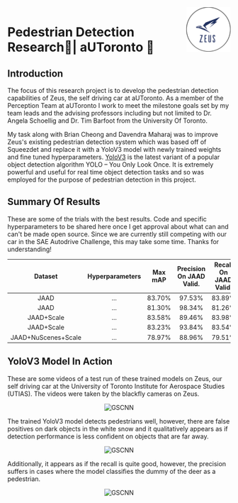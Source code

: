 <a href="https://github.com/MustafaKhan670093/Lane-And-Road-Detection-Research#lane-detection-research--autoronto-">
    <img src="Images/logo.png" alt="aUToronto" title="aUToronto" align="right" height="100" />
</a>

# Pedestrian Detection Research🚶| aUToronto 🚙

## Introduction

The focus of this research project is to develop the pedestrian detection capabilities of Zeus, the self driving car at aUToronto. As a member of the Perception Team at aUToronto I work to meet the milestone goals set by my team leads and the advising professors including but not limited to Dr. Angela Schoellig and Dr. Tim Barfoot from the University Of Toronto. 

My task along with Brian Cheong and Davendra Maharaj was to improve Zeus's existing pedestrian detection system which was based off of Squeezdet and replace it with a YoloV3 model with newly trained weights and fine tuned hyperparameters. [YoloV3](https://arxiv.org/pdf/1804.02767.pdf) is the latest variant of a popular object detection algorithm YOLO – You Only Look Once. It is extremely powerful and useful for real time object detection tasks and so was employed for the purpose of pedestrian detection in this project.

## Summary Of Results

These are some of the trials with the best results. Code and specific hyperparameters to be shared here once I get approval about what can and can't be made open source. Since we are currently still competing with our car in the SAE Autodrive Challenge, this may take some time. Thanks for understanding!

| Dataset     | Hyperparameters | Max mAP       | Precision On JAAD Valid. | Recall On JAAD Valid.  |
|  :----:     |    :----:       |   :----:      |        :----:            |          :----:        |
| JAAD        |     ...         |   83.70%      |        97.53%            |        83.89%          |      
| JAAD        |     ...         |   81.30%      |        98.34%            |        81.26%          |   
| JAAD+Scale  |     ...         |   83.58%      |        89.46%            |        83.98%          |      
| JAAD+Scale  |     ...         |   83.23%      |        93.84%            |        83.54%          |   
| JAAD+NuScenes+Scale  |     ...         |   78.97%      |        88.96%            |        79.51%          |   


## YoloV3 Model In Action

These are some videos of a test run of these trained models on Zeus, our self driving car at the University of Toronto Institute for Aerospace Studies (UTIAS). The videos were taken by the blackfly cameras on Zeus.

<p align="center">
  <img src="Images/blackfly_image_color_compressed_yolov3_inference.gif" alt="GSCNN" title="GSCNN" height="300" />
</p>

The trained YoloV3 model detects pedestrians well, however, there are false positives on dark objects in the white snow and it qualitatively appears as if detection performance is less confident on objects that are far away.

<p align="center">
  <img src="Images/blackfly_image_color_compressed_yolov3_inference_2.gif" alt="GSCNN" title="GSCNN" height="300" />
</p>


Additionally, it appears as if the recall is quite good, however, the precision suffers in cases where the model classifies the dummy of the deer as a pedestrian.

<p align="center">
  <img src="Images/blackfly_image_color_compressed_yolov3_inference_3.gif" alt="GSCNN" title="GSCNN" height="300" />
</p>

